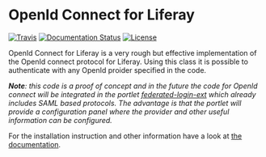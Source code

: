 # OpenId Connect for Liferay

[![Travis](http://img.shields.io/travis/csgf/OpenIdConnectLiferay/master.png)](https://travis-ci.org/csgf/OpenIdConnectLiferay)
[![Documentation Status](https://readthedocs.org/projects/csgf/badge/?version=latest)](http://csgf.readthedocs.org)
[![License](https://img.shields.io/github/license/csgf/OpenIdConnectLiferay.svg?style?flat)](http://www.apache.org/licenses/LICENSE-2.0.txt)

OpenId Connect for Liferay is a very rough but effective implementation of the
OpenId connect protocol for Liferay. Using this class it is possible to
authenticate with any OpenId proider specified in the code.

*__Note__: this code is a proof of concept and in the future the code for OpenId
connect will be integrated in the portlet
[federated-login-ext](https://github.com/csgf/federated-login-ext) which
already includes SAML based protocols. The advantage is that the portlet will
provide a configuration panel where the provider and other useful information
can be configured.*

For the installation instruction and other information have a look at [the
documentation](docs/index.md).
